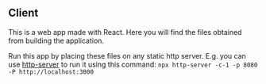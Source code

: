 ## Client

This is a web app made with React. Here you will find the files obtained from building the application.

Run this app by placing these files on any static http server. E.g. you can use [http-server](https://www.npmjs.com/package/http-server) to run it using this command: `npx http-server -c-1 -p 8080 -P http://localhost:3000`
